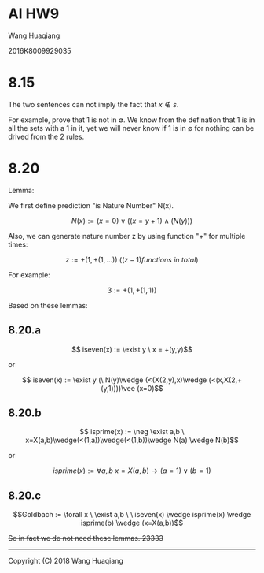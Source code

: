 AI HW9
============

Wang Huaqiang

2016K8009929035

# 8.15

The two sentences can not imply the fact that $x \notin s$.

For example, prove that 1 is not in $\emptyset$. We know from the defination that 1 is in all the sets with a 1 in it, yet we will never know if 1 is in $\emptyset$ for nothing can be drived from the 2 rules.

# 8.20

Lemma:
<!-- 
We first define set membership predicate "$\in$":

$$\forall x, s \ x \in \{x|s\}$$
$$\forall x, s \ x \in s \rightarrow x \in \{y|s\}$$ -->

We first define prediction "is Nature Number" N(x).

$$N(x):=  (x=0)\vee((x=y+1)\wedge(N(y))) $$

Also, we can generate nature number z by using function "+" for multiple times:

$$z := +(1,+(1,...)) \ ((z-1)functions \ in \ total)$$

For example:

$$3:=  +(1,+(1,1)) $$

Based on these lemmas:

## 8.20.a

$$ iseven(x) := \exist y \ x = +(y,y)$$

or

$$ iseven(x) := \exist y (\ N(y)\wedge (<(X(2,y),x)\wedge (<(x,X(2,+(y,1))))\vee (x=0)$$

## 8.20.b

$$ isprime(x) := \neg \exist a,b \ x=X(a,b)\wedge(<(1,a))\wedge(<(1,b))\wedge N(a) \wedge N(b)$$

or

$$ isprime(x) := \forall a,b \ x=X(a,b)\rightarrow (a=1)\vee (b=1)$$


## 8.20.c

$$Goldbach := \forall x \ \exist a,b \ \ iseven(x) \wedge isprime(x) \wedge isprime(b) \wedge (x=X(a,b))$$

~~So in fact we do not need these lemmas. 23333~~

***

Copyright (C) 2018 Wang Huaqiang